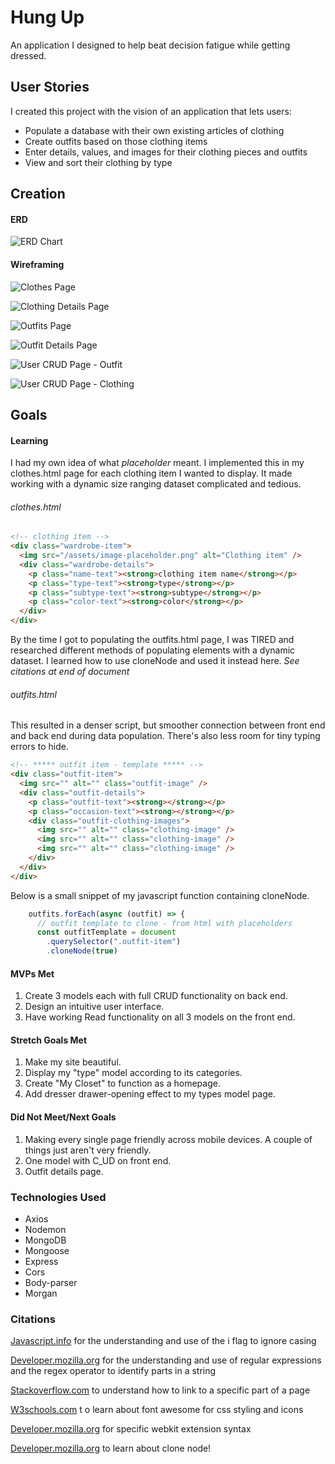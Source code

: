 # Hung Up

An application I designed to help beat decision fatigue while getting dressed.

## User Stories

I created this project with the vision of an application that lets users:

- Populate a database with their own existing articles of clothing
- Create outfits based on those clothing items
- Enter details, values, and images for their clothing pieces and outfits
- View and sort their clothing by type

## Creation

#### ERD

![ERD Chart](/assets/readme/ERD.png)

#### Wireframing

![Clothes Page](/assets/readme/Clothing1.png)

![Clothing Details Page](/assets/readme/Clothing2.png)

![Outfits Page](/assets/readme/Outfits1.png)

![Outfit Details Page](/assets/readme/Outfit2.png)

![User CRUD Page - Outfit](/assets/readme/CRUD.png)

![User CRUD Page - Clothing](/assets/readme/CRUDClothing.png)

## Goals

#### Learning

I had my own idea of what _placeholder_ meant. I implemented this in my clothes.html page for each clothing item I wanted to display. It made working with a dynamic size ranging dataset complicated and tedious.

###### clothes.html

```html
<!-- clothing item -->
<div class="wardrobe-item">
  <img src="/assets/image-placeholder.png" alt="Clothing item" />
  <div class="wardrobe-details">
    <p class="name-text"><strong>clothing item name</strong></p>
    <p class="type-text"><strong>type</strong></p>
    <p class="subtype-text"><strong>subtype</strong></p>
    <p class="color-text"><strong>color</strong></p>
  </div>
</div>
```

By the time I got to populating the outfits.html page, I was TIRED and researched different methods of populating elements with a dynamic dataset. I learned how to use cloneNode and used it instead here.
_See citations at end of document_

###### outfits.html

This resulted in a denser script, but smoother connection between front end and back end during data population. There's also less room for tiny typing errors to hide.

```html
<!-- ***** outfit item - template ***** -->
<div class="outfit-item">
  <img src="" alt="" class="outfit-image" />
  <div class="outfit-details">
    <p class="outfit-text"><strong></strong></p>
    <p class="occasion-text"><strong></strong></p>
    <div class="outfit-clothing-images">
      <img src="" alt="" class="clothing-image" />
      <img src="" alt="" class="clothing-image" />
      <img src="" alt="" class="clothing-image" />
    </div>
  </div>
</div>
```

Below is a small snippet of my javascript function containing cloneNode.

```js
    outfits.forEach(async (outfit) => {
      // outfit template to clone - from html with placeholders
      const outfitTemplate = document
        .querySelector(".outfit-item")
        .cloneNode(true)
```

#### MVPs Met

1.  Create 3 models each with full CRUD functionality on back end.
2.  Design an intuitive user interface.
3.  Have working Read functionality on all 3 models on the front end.

#### Stretch Goals Met

1.  Make my site beautiful.
2.  Display my "type" model according to its categories.
3.  Create "My Closet" to function as a homepage.
4.  Add dresser drawer-opening effect to my types model page.

#### Did Not Meet/Next Goals

1.  Making every single page friendly across mobile devices. A couple of things just aren't very friendly.
2.  One model with C_UD on front end.
3.  Outfit details page.

### Technologies Used

- Axios
- Nodemon
- MongoDB
- Mongoose
- Express
- Cors
- Body-parser
- Morgan

### Citations

[Javascript.info](https://javascript.info/regexp-introduction)
for the understanding and use of the i flag to ignore casing

[Developer.mozilla.org](https://developer.mozilla.org/en-US/docs/Web/JavaScript/Guide/Regular_expressions)
for the understanding and use of regular expressions and the regex operator to identify parts in a string

[Stackoverflow.com](https://stackoverflow.com/questions/2835140/how-do-i-link-to-part-of-a-page-hash)
to understand how to link to a specific part of a page

[W3schools.com](https://www.w3schools.com/icons/fontawesome_icons_intro.asp#:~:text=You%20place%20Font%20Awesome%20icons,fa%20and%20the%20icon's%20name.)
t o learn about font awesome for css styling and icons

[Developer.mozilla.org](https://developer.mozilla.org/en-US/docs/Web/CSS/WebKit_Extensions)
for specific webkit extension syntax

[Developer.mozilla.org](https://developer.mozilla.org/en-US/docs/Web/API/Node/cloneNode)
to learn about clone node!
